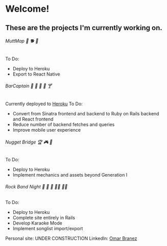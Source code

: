 # Welcome!

## These are the projects I'm currently working on. 

###### MuttMap 🐶 🐕 🦮
  To Do: 
  - Deploy to Heroku
  - Export to React Native
###### BarCaptain 🍺 🍻 🍷 🍹 🍸
  Currently deployed to [Heroku](https://bar-captain.herokuapp.com) 
  To Do: 
  - Convert from Sinatra frontend and backend to Ruby on Rails backend and React frontend
  - Reduce number of backend fetches and queries
  - Improve mobile user experience
###### Nugget Bridge 🏆 🎮 🎲
  To Do:
  - Deploy to Heroku
  - Implement mechanics and assets beyond Generation I
###### Rock Band Night 🎸 🥁 🎤 👨‍🎤 👩‍🎤
  To Do:
  - Deploy to Heroku
  - Complete site entirely in Rails
  - Develop Karaoke Mode
  - Implement songlist import/export

Personal site: UNDER CONSTRUCTION
LinkedIn: [Omar Branez](https://www.linkedin.com/in/omarbranez/)
 
<!--
**omarbranez/omarbranez** is a ✨ _special_ ✨ repository because its `README.md` (this file) appears on your GitHub profile.

Here are some ideas to get you started:

- 🔭 I’m currently working on ...
- 🌱 I’m currently learning ...
- 👯 I’m looking to collaborate on ...
- 🤔 I’m looking for help with ...
- 💬 Ask me about ...
- 📫 How to reach me: ...
- 😄 Pronouns: ...
- ⚡ Fun fact: ...
-->
